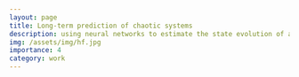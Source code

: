 ```yaml
---
layout: page
title: Long-term prediction of chaotic systems
description: using neural networks to estimate the state evolution of a variety of chaotic dynamical systems and  significantly extend the prediction time.
img: /assets/img/hf.jpg
importance: 4
category: work
---
```


